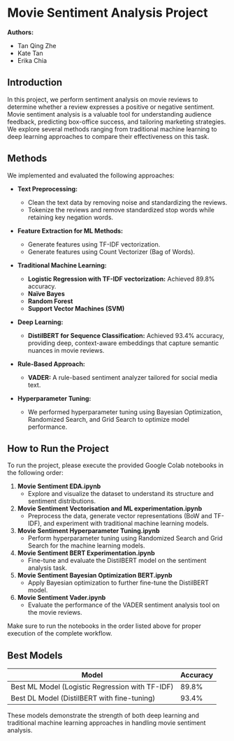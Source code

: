 # Movie Sentiment Analysis Project

**Authors:**  
- Tan Qing Zhe  
- Kate Tan  
- Erika Chia

## Introduction

In this project, we perform sentiment analysis on movie reviews to determine whether a review expresses a positive or negative sentiment. Movie sentiment analysis is a valuable tool for understanding audience feedback, predicting box-office success, and tailoring marketing strategies. We explore several methods ranging from traditional machine learning to deep learning approaches to compare their effectiveness on this task.

## Methods

We implemented and evaluated the following approaches:

- **Text Preprocessing:**  
  - Clean the text data by removing noise and standardizing the reviews.
  - Tokenize the reviews and remove standardized stop words while retaining key negation words.

- **Feature Extraction for ML Methods:**  
  - Generate features using TF-IDF vectorization.
  - Generate features using Count Vectorizer (Bag of Words).

- **Traditional Machine Learning:**  
  - **Logistic Regression with TF-IDF vectorization:** Achieved 89.8% accuracy.
  - **Naïve Bayes**
  - **Random Forest**
  - **Support Vector Machines (SVM)**

- **Deep Learning:**  
  - **DistilBERT for Sequence Classification:** Achieved 93.4% accuracy, providing deep, context-aware embeddings that capture semantic nuances in movie reviews.

- **Rule-Based Approach:**  
  - **VADER:** A rule-based sentiment analyzer tailored for social media text.

- **Hyperparameter Tuning:**  
  - We performed hyperparameter tuning using Bayesian Optimization, Randomized Search, and Grid Search to optimize model performance.

## How to Run the Project

To run the project, please execute the provided Google Colab notebooks in the following order:

1. **Movie Sentiment EDA.ipynb**  
   - Explore and visualize the dataset to understand its structure and sentiment distributions.
2. **Movie Sentiment Vectorisation and ML experimentation.ipynb**  
   - Preprocess the data, generate vector representations (BoW and TF-IDF), and experiment with traditional machine learning models.
3. **Movie Sentiment Hyperparameter Tuning.ipynb**  
   - Perform hyperparameter tuning using Randomized Search and Grid Search for the machine learning models.
4. **Movie Sentiment BERT Experimentation.ipynb**  
   - Fine-tune and evaluate the DistilBERT model on the sentiment analysis task.
5. **Movie Sentiment Bayesian Optimization BERT.ipynb**  
   - Apply Bayesian optimization to further fine-tune the DistilBERT model.
6. **Movie Sentiment Vader.ipynb**  
   - Evaluate the performance of the VADER sentiment analysis tool on the movie reviews.

Make sure to run the notebooks in the order listed above for proper execution of the complete workflow.

## Best Models

| Model                                       | Accuracy |
| ------------------------------------------- | -------- |
| Best ML Model (Logistic Regression with TF-IDF) | 89.8%    |
| Best DL Model (DistilBERT with fine-tuning)      | 93.4%    |

These models demonstrate the strength of both deep learning and traditional machine learning approaches in handling movie sentiment analysis.
